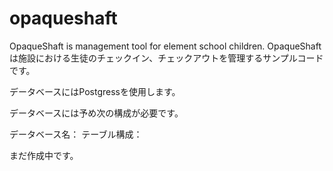 # opaqueshaft
OpaqueShaft is management tool for element school children.
OpaqueShaftは施設における生徒のチェックイン、チェックアウトを管理するサンプルコードです。

データベースにはPostgressを使用します。

データベースには予め次の構成が必要です。

データベース名：
テーブル構成：

まだ作成中です。

